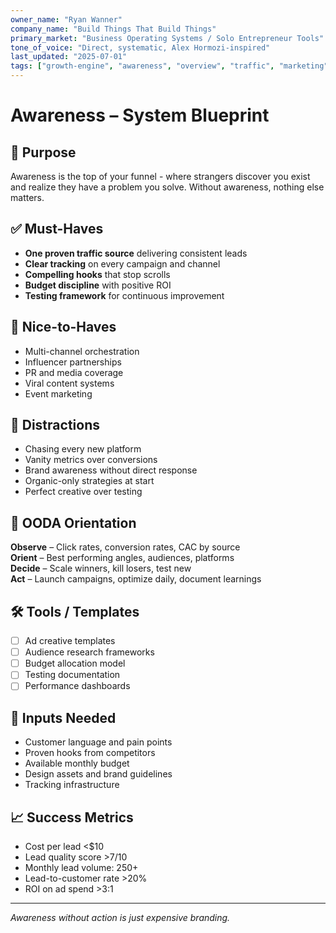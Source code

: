 ```yaml
---
owner_name: "Ryan Wanner"
company_name: "Build Things That Build Things"
primary_market: "Business Operating Systems / Solo Entrepreneur Tools"
tone_of_voice: "Direct, systematic, Alex Hormozi-inspired"
last_updated: "2025-07-01"
tags: ["growth-engine", "awareness", "overview", "traffic", "marketing"]
---
```


# Awareness – System Blueprint

## 🧠 Purpose

Awareness is the top of your funnel - where strangers discover you exist and realize they have a problem you solve. Without awareness, nothing else matters.

## ✅ Must-Haves

* **One proven traffic source** delivering consistent leads
* **Clear tracking** on every campaign and channel
* **Compelling hooks** that stop scrolls
* **Budget discipline** with positive ROI
* **Testing framework** for continuous improvement

## 🌟 Nice-to-Haves

* Multi-channel orchestration
* Influencer partnerships
* PR and media coverage
* Viral content systems
* Event marketing

## 🧨 Distractions

* Chasing every new platform
* Vanity metrics over conversions
* Brand awareness without direct response
* Organic-only strategies at start
* Perfect creative over testing

## 🧭 OODA Orientation

**Observe** – Click rates, conversion rates, CAC by source  
**Orient** – Best performing angles, audiences, platforms  
**Decide** – Scale winners, kill losers, test new  
**Act** – Launch campaigns, optimize daily, document learnings

## 🛠 Tools / Templates

- [ ] Ad creative templates
- [ ] Audience research frameworks
- [ ] Budget allocation model
- [ ] Testing documentation
- [ ] Performance dashboards

## 📌 Inputs Needed

* Customer language and pain points
* Proven hooks from competitors
* Available monthly budget
* Design assets and brand guidelines
* Tracking infrastructure

## 📈 Success Metrics

* Cost per lead <$10
* Lead quality score >7/10
* Monthly lead volume: 250+
* Lead-to-customer rate >20%
* ROI on ad spend >3:1

---

*Awareness without action is just expensive branding.*